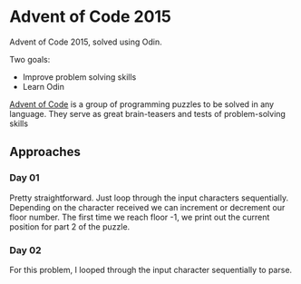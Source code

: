 # Advent of Code 2015
Advent of Code 2015, solved using Odin.
  
Two goals:
- Improve problem solving skills
- Learn Odin

[Advent of Code](https://adventofcode.com/2015) is a group of programming puzzles to be solved in any language.
They serve as great brain-teasers and tests of problem-solving skills

## Approaches
### Day 01
Pretty straightforward. Just loop through the input characters sequentially. Depending on the character received we can increment or decrement our floor number. The first time we reach floor -1, we print out the current position for part 2 of the puzzle.
### Day 02
For this problem, I looped through the input character sequentially to parse.
